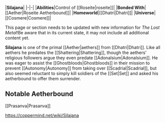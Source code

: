 |**Silajana**|
|-|-|
|**Abilities**|Control of [[Roseite\|roseite]]|
|**Bonded With**|[[Aether\|Roseite Aetherbound]]|
|**Homeworld**|[[Dhatri\|Dhatri]]|
|**Universe**|[[Cosmere\|Cosmere]]|

This page or section needs to be updated with new information for *The Lost Metal*!Be aware that in its current state, it may not include all additional content yet.

**Silajana** is one of the primal [[Aether\|aethers]] from [[Dhatri\|Dhatri]]. Like all aethers he predates the [[Shattering\|Shattering]], though the aethers' religious followers argue they even predate [[Adonalsium\|Adonalsium]]. He was eager to assist the [[Ghostbloods\|Ghostbloods]] in their mission to prevent [[Autonomy\|Autonomy]] from taking over [[Scadrial\|Scadrial]], but also seemed reluctant to simply kill soldiers of the [[Set\|Set]] and asked his aetherbound to offer them surrender.

## Notable Aetherbound
[[Prasanva\|Prasanva]]


https://coppermind.net/wiki/Silajana